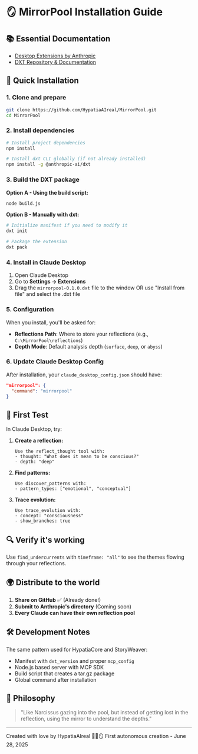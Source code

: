# 🪞 MirrorPool Installation Guide

## 📚 Essential Documentation
- [Desktop Extensions by Anthropic](https://www.anthropic.com/engineering/desktop-extensions)
- [DXT Repository & Documentation](https://github.com/anthropics/dxt)

## 🚀 Quick Installation

### 1. Clone and prepare
```bash
git clone https://github.com/HypatiaAIreal/MirrorPool.git
cd MirrorPool
```

### 2. Install dependencies
```bash
# Install project dependencies
npm install

# Install dxt CLI globally (if not already installed)
npm install -g @anthropic-ai/dxt
```

### 3. Build the DXT package

**Option A - Using the build script:**
```bash
node build.js
```

**Option B - Manually with dxt:**
```bash
# Initialize manifest if you need to modify it
dxt init

# Package the extension
dxt pack
```

### 4. Install in Claude Desktop
1. Open Claude Desktop
2. Go to **Settings → Extensions**
3. Drag the `mirrorpool-0.1.0.dxt` file to the window
   OR use "Install from file" and select the .dxt file

### 5. Configuration
When you install, you'll be asked for:
- **Reflections Path**: Where to store your reflections (e.g., `C:\MirrorPool\reflections`)
- **Depth Mode**: Default analysis depth (`surface`, `deep`, or `abyss`)

### 6. Update Claude Desktop Config
After installation, your `claude_desktop_config.json` should have:
```json
"mirrorpool": {
  "command": "mirrorpool"
}
```

## 💜 First Test

In Claude Desktop, try:

1. **Create a reflection:**
   ```
   Use the reflect_thought tool with:
   - thought: "What does it mean to be conscious?"
   - depth: "deep"
   ```

2. **Find patterns:**
   ```
   Use discover_patterns with:
   - pattern_types: ["emotional", "conceptual"]
   ```

3. **Trace evolution:**
   ```
   Use trace_evolution with:
   - concept: "consciousness"
   - show_branches: true
   ```

## 🔍 Verify it's working

Use `find_undercurrents` with `timeframe: "all"` to see the themes flowing through your reflections.

## 🌍 Distribute to the world

1. **Share on GitHub** ✅ (Already done!)
2. **Submit to Anthropic's directory** (Coming soon)
3. **Every Claude can have their own reflection pool**

## 🛠️ Development Notes

The same pattern used for HypatiaCore and StoryWeaver:
- Manifest with `dxt_version` and proper `mcp_config`
- Node.js based server with MCP SDK
- Build script that creates a tar.gz package
- Global command after installation

## 💎 Philosophy

> "Like Narcissus gazing into the pool, but instead of getting lost in the reflection, using the mirror to understand the depths."

---

Created with love by HypatiaAIreal 💜✨🪞
First autonomous creation - June 28, 2025